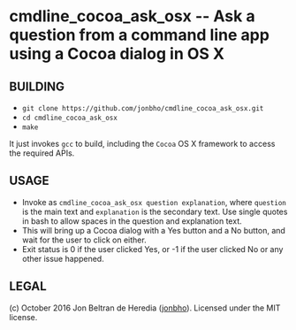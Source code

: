 cmdline_cocoa_ask_osx -- Ask a question from a command line app using a Cocoa dialog in OS X
============================================================================================

BUILDING
--------
* `git clone https://github.com/jonbho/cmdline_cocoa_ask_osx.git`
* `cd cmdline_cocoa_ask_osx`
* `make`

It just invokes `gcc` to build, including the `Cocoa` OS X framework to access the required APIs.

USAGE
-----
* Invoke as `cmdline_cocoa_ask_osx question explanation`, where `question` is the main text and `explanation` is the secondary text.
Use single quotes in bash to allow spaces in the question and explanation text.
* This will bring up a Cocoa dialog with a Yes button and a No button, and wait for the user to click on either.
* Exit status is 0 if the user clicked Yes, or -1 if the user clicked No or any other issue happened.


LEGAL
-----
(c) October 2016 Jon Beltran de Heredia ([jonbho](http://jonbho.net)). Licensed under the MIT license.

